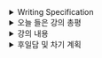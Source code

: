 <details>
<summary>Writing Specification</summary>
<div markdown="1">

>Date : 22.02.15
>
>강좌 분류 : AI 서비스 개발 기초
>
>>강좌 번호 : 1
>>
>>제목 : 강의 소개
>
>>강좌 번호 : 2
>>
>>제목 : 머신러닝 프로젝트 라이프 사이클
>
>>강좌 번호 : 3
>>
>>제목 : Linux & Shell Command

</div>
</details>

<details>
<summary>오늘 들은 강의 총평</summary>
<div markdown="1">

AI 서비스를 개발하면서 어떤 마음가짐을 해야하는지 강조하는 강의였다고 생각한다.

사실 자연스러운 경험담에 가깝지 않았나 싶기도 한데, 하다보면 몸으로 체득할만한 것들을 미리 알게 된 기분이었다.

Linux 강의는... 사실 나는 그냥 뭔가 필요하면 stack overflow같은 곳에 많이 참조하는 편이라

그게 진짜 중요한 명령어였는지 몰랐었는데.. 데이터 전처리도 가능한거 보니까 해볼만한 것 같기도 하다.

오늘은 linux를 본체에 키고 노트북으로 강의를 들으며 해볼 생각이다.

이유는 윈도우가... 날아가면 안 되기 때문에 ㅎㅎ

</div>
</details>

<details>
<summary>강의 내용</summary>
<div markdown="1">

<details>
<summary>머신러닝 프로젝트 라이프 사이클</summary>
<div markdown="1">

>Special Mission
>>1. 부스트캠프 AI Tech 또는 개인 프로젝트를 앞선 방식으로 정리해보기

</div>
</details>

<details>
<summary> Linux & Shell Command</summary>
<div markdown="1">

>Special Mission
>>1. test.txt 파일에 "Hi!!!!!!"를 입력하기(vi 사용 금지)
>>
>>2. test.txt 파일 맨 아래에 "kkkkkk"를 입력하기(vi 사용 금지)
>>
>>3. test.txt의 라인 수를 구하기(wc -l을 쓰면 구할 수 있음.)
>>> 여기까지의 모든 문제는 한 줄의 명령어로 구현할 것
>>
>>4. 학습한 쉘 커맨드 정리하기
>>
>>5. 카카오톡 그룹 채팅방에서 옵션-대화 내보내기로 csv 저장 후, 쉘 커맨드 1줄로 카카오톡 대화방에서 2021년에 제일 메세지를 많이 보낸 top 3명을 1줄로 추출하기

</div>
</details>

<details>
<summary>Transformer - 멘토링 내용</summary>
<div markdown="1">

>오늘 멘토님께 드릴 질문
>>Transformer에서 Query Key Value의 의미(Key와 Value의 차이)
>>
>> Transformer 디코더에서 Key와 Value를 왜 인코더의 출력에서 가져오는가
>>
>> Positional Encoding에서 왜 any fixed offset k에 대해서 Positional Encoding 함수가 선형 함수로 표현할 수 있는가?
>>
>>Positional Encoding을 입력으로 더해주는 것이 어떻게 위치를 기억하는 방법이 되는지(Positional Encoding의 동작 원리)

1번 대답

> 현실에서, 데이터베이스 기준
>
> Query : 내가 검색한 단어의 특성
>
> Key : 데이터베이스에서 검색된 데이터의 특성
>
> value : 그 값.
>
>> self attention에서 QKV는 일단 다 자기자신에서 나옴.

내적 : 비슷한 것을 보는 수단으로 활용할 수 있음.

이는 cosine 유사도를 크기로 반영하는 것임.

Query와 Key의 내적을 계산한 score는 그러면 유사도가 되는 것이다.

Value는 output의 형태의 원형이 되는 것임.

2번 대답

Query는 검색하는 것이고, K와 V는 학습된 맥락에서 가져오는 것이기 때문.

encoder에서 abstract시킨 정보 key, value를 바탕으로 query에서 가장 유사한 값을 찾아낸다.

Key와 Value는 학습된 데이터베이스로 생각

3번 대답

Embedding vector에 없는 위치 정보를 반영해야 한다.

RNN같은 자기회귀모델은 순서대로 입력을 주기때문에 그 순서정보가 이미 반영되어있고, 그로인해 Gradient Vanishing/Exploding 문제가 발생함.

그러면 1,2,3,4처럼 순차대로 넣으면 안되겠냐?

-> embedding과정이 조금 난해해짐(dimension 충돌문제)

-> 만분의1~만분의만까지 넣어놓으면 되지않겠냐

-> test셋이 embedding된 값이 더 많아지면 어떻게할건데? -> 결국 숫자를 그대로 때려박는 건 좋지 않다.

-> 실제로 concat부터 모든 것을 다 해봤다.

일단 embedding은 1대1 함수여야한다.

여러 특성 중에서, 1번 대답에 해당하는것은

1. 숫자가 매우 커질수있어서 훈련때보다 더 큰 값이 들어오면 안된다.

2. 일반화가 가능해져야한다.

3. 서로다른 두 타임스텝간의 거리는 항상 일정해져야한다.

    -> 거리가 k인 단어들 사이에서는 같은 관계를 가져야하기 때문에

4. key값처럼 결정해야한다.

삼각함수식에서 t번째와 t+k번째를 넣어도 그 변환관계가 회전변환이 되고, 이 거리는 일정하기 때문에 선형적이라고 보는 것이다.

결국 positional encoding은 위의 4가지를 고려할 수 잇는 회전 변환(각좌표계)을 나타내는 것이다.

4번 대답

embedding vector와 positional encoding vector를 더하는 이유는 일단 곱하는거에 비해서 실험적으로 더 잘 되었던 것이다.

그리고 positional encoding은 어떻게보면 입력에 t를 더 더해주는 것이라고 보면 된다. 

이 t에 대해서도 gradient flow가 흐르기때문에 위치정보를 보정하는 개념이 된다고 생각하면 된다.

time t에 대한 것도 (positional encoding같이) embedding시켜서 한다.

(diffusion도 이런 계열에 해당함.)

두 입력의 크기는 서로 비슷하게 embedding한다.

</div>
</details>


</div>
</details>

<details>
<summary>후일담 및 차기 계획</summary>
<div markdown="1">

Transformer 멘토링이 너무 기억에 남는다. 꽤 유익했었음.

그 외에는.. zep 이거 아주 못 쓸 물건이다.

어제 하다가 너무 스트레스를 받았다. ㅋㅋ. 뭐 저래

이것이 메타버스라면.. 후.. 미래가 참 암울하다.

더 나아지겠지 ㅠㅠ...제발...

새삼 그런 일들을 겪으면서 온라인게임 서버같은 것들이 얼마나 대단하고 어렵게 설계되는 것들인지

알게되었다.

Zoom에 움직이는 캐릭터를 추가했을 뿐인데 저런다니.. 믿겨지지 않는다.

최대 접속 가능 인원도 30~40명 수준인것같던데 보니까...

~~대체 로스트아크 서버는 어떻게 구현되어 있는거지~~

차기 계획

1. AI 서비스 개발 개론 4~5강 듣기

2. Transformer 최종 마무리

</div>
</details>

